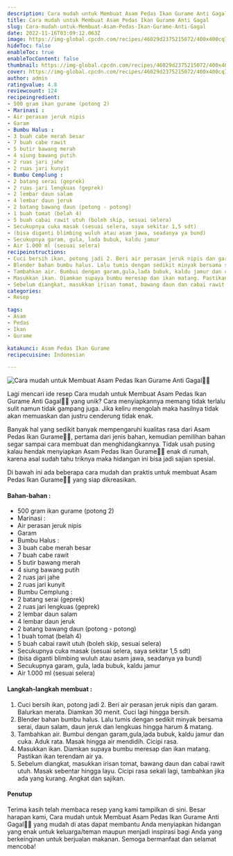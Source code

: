 ```yaml
---
description: Cara mudah untuk Membuat Asam Pedas Ikan Gurame Anti Gagal"
title: Cara mudah untuk Membuat Asam Pedas Ikan Gurame Anti Gagal
slug: Cara-mudah-untuk-Membuat-Asam-Pedas-Ikan-Gurame-Anti-Gagal
date: 2022-11-16T03:09:12.063Z
image: https://img-global.cpcdn.com/recipes/46029d2375215072/400x400cq70/photo.jpg
hideToc: false
enableToc: true
enableTocContent: false
thumbnail: https://img-global.cpcdn.com/recipes/46029d2375215072/400x400cq70/photo.jpg
cover: https://img-global.cpcdn.com/recipes/46029d2375215072/400x400cq70/photo.jpg
author: admin
ratingvalue: 4.8
reviewcount: 124
recipeingredient:
- 500 gram ikan gurame (potong 2)
- Marinasi :
- Air perasan jeruk nipis
- Garam
- Bumbu Halus :
- 3 buah cabe merah besar
- 7 buah cabe rawit
- 5 butir bawang merah
- 4 siung bawang putih
- 2 ruas jari jahe
- 2 ruas jari kunyit
- Bumbu Cemplung :
- 2 batang serai (geprek)
- 2 ruas jari lengkuas (geprek)
- 2 lembar daun salam
- 4 lembar daun jeruk
- 2 batang bawang daun (potong - potong)
- 1 buah tomat (belah 4)
- 5 buah cabai rawit utuh (boleh skip, sesuai selera)
- Secukupnya cuka masak (sesuai selera, saya sekitar 1,5 sdt)
- (bisa diganti blimbing wuluh atau asam jawa, seadanya ya bund)
- Secukupnya garam, gula, lada bubuk, kaldu jamur
- Air 1.000 ml (sesuai selera)
recipeinstructions:
- Cuci bersih ikan, potong jadi 2. Beri air perasan jeruk nipis dan garam. Balurkan merata. Diamkan 30 menit. Cuci lagi hingga bersih.
- Blender bahan bumbu halus. Lalu tumis dengan sedikit minyak bersama serai, daun salam, daun jeruk dan lengkuas hingga harum & matang.
- Tambahkan air. Bumbui dengan garam,gula,lada bubuk, kaldu jamur dan cuka. Aduk rata. Masak hingga air mendidih. Cicipi rasa.
- Masukkan ikan. Diamkan supaya bumbu meresap dan ikan matang. Pastikan ikan terendam air ya.
- Sebelum diangkat, masukkan irisan tomat, bawang daun dan cabai rawit utuh. Masak sebentar hingga layu. Cicipi rasa sekali lagi, tambahkan jika ada yang kurang. Angkat dan sajikan.
categories:
- Resep

tags:
- Asam
- Pedas
- Ikan
- Gurame

katakunci: Asam Pedas Ikan Gurame
recipecuisine: Indonesian

---
```


![Cara mudah untuk Membuat Asam Pedas Ikan Gurame Anti Gagal👩‍🍳](https://img-global.cpcdn.com/recipes/46029d2375215072/400x400cq70/photo.jpg)

Lagi mencari ide resep Cara mudah untuk Membuat Asam Pedas Ikan Gurame Anti Gagal👩‍🍳 yang unik? Cara menyiapkannya memang tidak terlalu sulit namun tidak gampang juga. Jika keliru mengolah maka hasilnya tidak akan memuaskan dan justru cenderung tidak enak.

Banyak hal yang sedikit banyak mempengaruhi kualitas rasa dari Asam Pedas Ikan Gurame👩‍🍳, pertama dari jenis bahan, kemudian pemilihan bahan segar sampai cara membuat dan menghidangkannya. Tidak usah pusing kalau hendak menyiapkan Asam Pedas Ikan Gurame👩‍🍳 enak di rumah, karena asal sudah tahu triknya maka hidangan ini bisa jadi sajian spesial.

Di bawah ini ada beberapa cara mudah dan praktis untuk membuat Asam Pedas Ikan Gurame👩‍🍳 yang siap dikreasikan.

<!--inarticleads1-->

#### Bahan-bahan :

- 500 gram ikan gurame (potong 2)
- Marinasi :
- Air perasan jeruk nipis
- Garam
- Bumbu Halus :
- 3 buah cabe merah besar
- 7 buah cabe rawit
- 5 butir bawang merah
- 4 siung bawang putih
- 2 ruas jari jahe
- 2 ruas jari kunyit
- Bumbu Cemplung :
- 2 batang serai (geprek)
- 2 ruas jari lengkuas (geprek)
- 2 lembar daun salam
- 4 lembar daun jeruk
- 2 batang bawang daun (potong - potong)
- 1 buah tomat (belah 4)
- 5 buah cabai rawit utuh (boleh skip, sesuai selera)
- Secukupnya cuka masak (sesuai selera, saya sekitar 1,5 sdt)
- (bisa diganti blimbing wuluh atau asam jawa, seadanya ya bund)
- Secukupnya garam, gula, lada bubuk, kaldu jamur
- Air 1.000 ml (sesuai selera)

<!--inarticleads2-->

#### Langkah-langkah membuat :

1. Cuci bersih ikan, potong jadi 2. Beri air perasan jeruk nipis dan garam. Balurkan merata. Diamkan 30 menit. Cuci lagi hingga bersih.
1. Blender bahan bumbu halus. Lalu tumis dengan sedikit minyak bersama serai, daun salam, daun jeruk dan lengkuas hingga harum & matang.
1. Tambahkan air. Bumbui dengan garam,gula,lada bubuk, kaldu jamur dan cuka. Aduk rata. Masak hingga air mendidih. Cicipi rasa.
1. Masukkan ikan. Diamkan supaya bumbu meresap dan ikan matang. Pastikan ikan terendam air ya.
1. Sebelum diangkat, masukkan irisan tomat, bawang daun dan cabai rawit utuh. Masak sebentar hingga layu. Cicipi rasa sekali lagi, tambahkan jika ada yang kurang. Angkat dan sajikan.

#### Penutup

Terima kasih telah membaca resep yang kami tampilkan di sini. Besar harapan kami, Cara mudah untuk Membuat Asam Pedas Ikan Gurame Anti Gagal👩‍🍳 yang mudah di atas dapat membantu Anda menyiapkan hidangan yang enak untuk keluarga/teman maupun menjadi inspirasi bagi Anda yang berkeinginan untuk berjualan makanan. Semoga bermanfaat dan selamat mencoba!